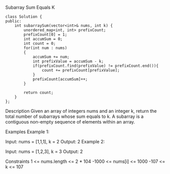 Subarray Sum Equals K
```
class Solution {
public:
    int subarraySum(vector<int>& nums, int k) {
        unordered_map<int, int> prefixCount;
        prefixCount[0] = 1;
        int accumSum = 0;
        int count = 0;
        for(int num : nums)
        {
            accumSum += num;
            int prefixValue = accumSum - k;
            if(prefixCount.find(prefixValue) != prefixCount.end()){
                count += prefixCount[prefixValue];
            }
            prefixCount[accumSum]++;
        }

        return count;
    }
};
```

Description
Given an array of integers nums and an integer k, return the total number of subarrays whose sum equals to k.
A subarray is a contiguous non-empty sequence of elements within an array.

Examples
Example 1:

Input: nums = [1,1,1], k = 2
Output: 2
Example 2:

Input: nums = [1,2,3], k = 3
Output: 2

Constraints
1 <= nums.length <= 2 * 104
-1000 <= nums[i] <= 1000
-107 <= k <= 107
